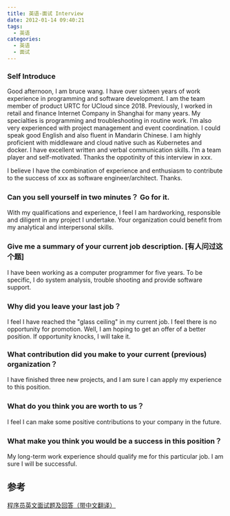 ```yaml
---
title: 英语-面试 Interview
date: 2012-01-14 09:40:21
tags:
  - 英语
categories: 
  - 英语
  - 面试
---
```


<p></p>
<!-- more -->

### Self Introduce

Good afternoon, I am bruce wang. 
I have over sixteen years of work experience in programming and software development. 
I am the team member of product URTC for UCloud since 2018. 
Previously, I worked in retail and finance Internet Company in Shanghai for many years. 
My specialties is programming and troubleshooting in routine work. 
I’m also very experienced with project management and event coordination. 
I could speak  good English and also fluent in Mandarin Chinese. 
I am highly proficient with middleware and cloud native such as Kubernetes and docker. 
I have excellent written and verbal communication skills. 
I’m a team player and self-motivated. 
Thanks the oppotinity of this interview in xxx.

I believe I have the combination of experience and enthusiasm to contribute to the success of  xxx as software engineer/architect. Thanks.

### Can you sell yourself in two minutes？ Go for it.
  With my qualifications and experience, I feel I am hardworking, responsible and diligent in any project I undertake. 
  Your organization could benefit from my analytical and interpersonal skills.

### Give me a summary of your current job description. [有人问过这个题]
  I have been working as a computer programmer for five years. 
  To be specific, I do system analysis, trouble shooting and provide software support.

### Why did you leave your last job？
 I feel I have reached the "glass ceiling" in my current job. I feel there is no opportunity for promotion.
 Well, I am hoping to get an offer of a better position. If opportunity knocks, I will take it.

### What contribution did you make to your current (previous) organization？
  I have finished three new projects, and I am sure I can apply my experience to this position.

### What do you think you are worth to us？
  I feel I can make some positive contributions to your company in the future. 

### What make you think you would be a success in this position？ 
  My long-term work experience should qualify me for this particular job. I am sure I will be successful. 


## 参考
[程序员英文面试题及回答（带中文翻译）](https://blog.csdn.net/m0_60126160/article/details/120706390)  
